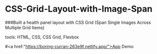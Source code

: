 # CSS-Grid-Layout-with-Image-Span

###Built a health panel layout with CSS Grid (Span Single Images Across Multiple Grid Items) 

tools: HTML, CSS, CSS Grid, Flexbox

#<a href:"https://boring-curran-263e9f.netlify.app/">App Demo</a>
